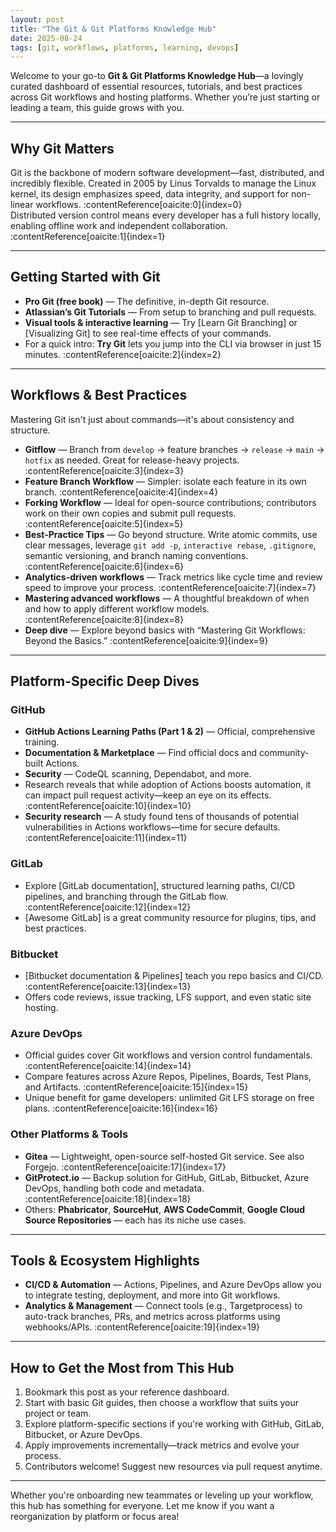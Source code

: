 ```yaml
---
layout: post
title: "The Git & Git Platforms Knowledge Hub"
date: 2025-08-24
tags: [git, workflows, platforms, learning, devops]
---
```


Welcome to your go-to **Git & Git Platforms Knowledge Hub**—a lovingly curated dashboard of essential resources, tutorials, and best practices across Git workflows and hosting platforms. Whether you’re just starting or leading a team, this guide grows with you.

---

##  Why Git Matters

Git is the backbone of modern software development—fast, distributed, and incredibly flexible. Created in 2005 by Linus Torvalds to manage the Linux kernel, its design emphasizes speed, data integrity, and support for non-linear workflows. :contentReference[oaicite:0]{index=0}  
Distributed version control means every developer has a full history locally, enabling offline work and independent collaboration. :contentReference[oaicite:1]{index=1}

---

##  Getting Started with Git

- **Pro Git (free book)** — The definitive, in-depth Git resource.
- **Atlassian’s Git Tutorials** — From setup to branching and pull requests.
- **Visual tools & interactive learning** — Try [Learn Git Branching] or [Visualizing Git] to see real-time effects of your commands.
- For a quick intro: **Try Git** lets you jump into the CLI via browser in just 15 minutes. :contentReference[oaicite:2]{index=2}

---

##  Workflows & Best Practices

Mastering Git isn't just about commands—it's about consistency and structure.

- **Gitflow** — Branch from `develop` → feature branches → `release` → `main` → `hotfix` as needed. Great for release-heavy projects. :contentReference[oaicite:3]{index=3}  
- **Feature Branch Workflow** — Simpler: isolate each feature in its own branch. :contentReference[oaicite:4]{index=4}  
- **Forking Workflow** — Ideal for open-source contributions; contributors work on their own copies and submit pull requests. :contentReference[oaicite:5]{index=5}  
- **Best-Practice Tips** — Go beyond structure. Write atomic commits, use clear messages, leverage `git add -p`, `interactive rebase`, `.gitignore`, semantic versioning, and branch naming conventions. :contentReference[oaicite:6]{index=6}  
- **Analytics-driven workflows** — Track metrics like cycle time and review speed to improve your process. :contentReference[oaicite:7]{index=7}  
- **Mastering advanced workflows** — A thoughtful breakdown of when and how to apply different workflow models. :contentReference[oaicite:8]{index=8}  
- **Deep dive** — Explore beyond basics with “Mastering Git Workflows: Beyond the Basics.” :contentReference[oaicite:9]{index=9}

---

##  Platform-Specific Deep Dives

### GitHub
- **GitHub Actions Learning Paths (Part 1 & 2)** — Official, comprehensive training.  
- **Documentation & Marketplace** — Find official docs and community-built Actions.  
- **Security** — CodeQL scanning, Dependabot, and more.  
- Research reveals that while adoption of Actions boosts automation, it can impact pull request activity—keep an eye on its effects. :contentReference[oaicite:10]{index=10}  
- **Security research** — A study found tens of thousands of potential vulnerabilities in Actions workflows—time for secure defaults. :contentReference[oaicite:11]{index=11}

### GitLab
- Explore [GitLab documentation], structured learning paths, CI/CD pipelines, and branching through the GitLab flow. :contentReference[oaicite:12]{index=12}  
- [Awesome GitLab] is a great community resource for plugins, tips, and best practices.

### Bitbucket
- [Bitbucket documentation & Pipelines] teach you repo basics and CI/CD. :contentReference[oaicite:13]{index=13}  
- Offers code reviews, issue tracking, LFS support, and even static site hosting.

### Azure DevOps
- Official guides cover Git workflows and version control fundamentals. :contentReference[oaicite:14]{index=14}  
- Compare features across Azure Repos, Pipelines, Boards, Test Plans, and Artifacts. :contentReference[oaicite:15]{index=15}  
- Unique benefit for game developers: unlimited Git LFS storage on free plans. :contentReference[oaicite:16]{index=16}

### Other Platforms & Tools
- **Gitea** — Lightweight, open-source self-hosted Git service. See also Forgejo. :contentReference[oaicite:17]{index=17}  
- **GitProtect.io** — Backup solution for GitHub, GitLab, Bitbucket, Azure DevOps, handling both code and metadata. :contentReference[oaicite:18]{index=18}  
- Others: **Phabricator**, **SourceHut**, **AWS CodeCommit**, **Google Cloud Source Repositories** — each has its niche use cases.

---

##  Tools & Ecosystem Highlights

- **CI/CD & Automation** — Actions, Pipelines, and Azure DevOps allow you to integrate testing, deployment, and more into Git workflows.
- **Analytics & Management** — Connect tools (e.g., Targetprocess) to auto-track branches, PRs, and metrics across platforms using webhooks/APIs. :contentReference[oaicite:19]{index=19}

---

##  How to Get the Most from This Hub

1. Bookmark this post as your reference dashboard.
2. Start with basic Git guides, then choose a workflow that suits your project or team.
3. Explore platform-specific sections if you're working with GitHub, GitLab, Bitbucket, or Azure DevOps.
4. Apply improvements incrementally—track metrics and evolve your process.
5. Contributors welcome! Suggest new resources via pull request anytime.

---

Whether you're onboarding new teammates or leveling up your workflow, this hub has something for everyone. Let me know if you want a reorganization by platform or focus area!

